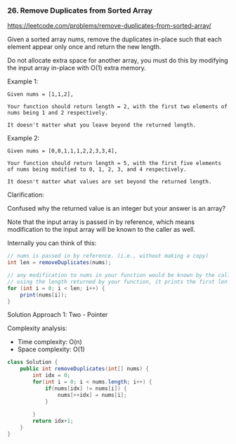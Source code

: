 ### 26. Remove Duplicates from Sorted Array

https://leetcode.com/problems/remove-duplicates-from-sorted-array/

Given a sorted array nums, remove the duplicates in-place such that each element appear only once and return the new length.

Do not allocate extra space for another array, you must do this by modifying the input array in-place with O(1) extra memory.

Example 1:
```
Given nums = [1,1,2],

Your function should return length = 2, with the first two elements of nums being 1 and 2 respectively.

It doesn't matter what you leave beyond the returned length.
```
Example 2:
```
Given nums = [0,0,1,1,1,2,2,3,3,4],

Your function should return length = 5, with the first five elements of nums being modified to 0, 1, 2, 3, and 4 respectively.

It doesn't matter what values are set beyond the returned length.
```
Clarification:

Confused why the returned value is an integer but your answer is an array?

Note that the input array is passed in by reference, which means modification to the input array will be known to the caller as well.

Internally you can think of this:
```java
// nums is passed in by reference. (i.e., without making a copy)
int len = removeDuplicates(nums);

// any modification to nums in your function would be known by the caller.
// using the length returned by your function, it prints the first len elements.
for (int i = 0; i < len; i++) {
    print(nums[i]);
}
```

Solution
Approach 1: Two - Pointer

Complexity analysis:
- Time complexity: O(n)
- Space complexity: O(1)

```java
class Solution {
    public int removeDuplicates(int[] nums) {
        int idx = 0;
        for(int i = 0; i < nums.length; i++) {
            if(nums[idx] != nums[i]) {
                nums[++idx] = nums[i];
            }
            
        }
        return idx+1;
    }
}
```